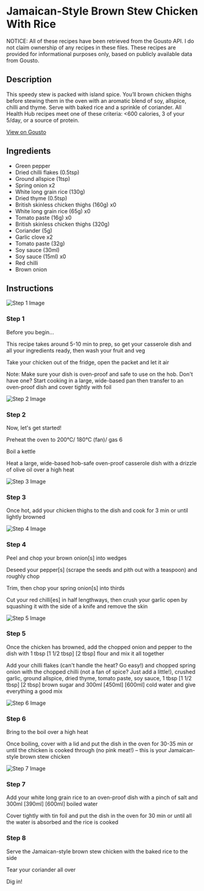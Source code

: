 # Jamaican-Style Brown Stew Chicken With Rice

NOTICE: All of these recipes have been retrieved from the Gousto API. I do not claim ownership of any recipes in these files. These recipes are provided for informational purposes only, based on publicly available data from Gousto.

## Description

This speedy stew is packed with island spice. You’ll brown chicken thighs before stewing them in the oven with an aromatic blend of soy, allspice, chilli and thyme. Serve with baked rice and a sprinkle of coriander. All Health Hub recipes meet one of these criteria: <600 calories, 3 of your 5/day, or a source of protein.

[View on Gousto](https://www.gousto.co.uk/recipes/cookbook/jamaican-style-brown-stew-chicken-with-rice)

## Ingredients

- Green pepper
- Dried chilli flakes (0.5tsp)
- Ground allspice (1tsp)
- Spring onion x2
- White long grain rice (130g)
- Dried thyme (0.5tsp)
- British skinless chicken thighs (160g) x0
- White long grain rice (65g) x0
- Tomato paste (16g) x0
- British skinless chicken thighs (320g)
- Coriander (5g)
- Garlic clove x2
- Tomato paste (32g)
- Soy sauce (30ml)
- Soy sauce (15ml) x0
- Red chilli
- Brown onion

## Instructions

![Step 1 Image](https://production-media.gousto.co.uk/cms/recipe-step-image/Step-1-1678206802194-x200.jpg)

### Step 1

Before you begin...

This recipe takes around 5-10 min to prep, so get your casserole dish and all your ingredients ready, then wash your fruit and veg

Take your chicken out of the fridge, open the packet and let it air

Note: Make sure your dish is oven-proof and safe to use on the hob. Don't have one? Start cooking in a large, wide-based pan then transfer to an oven-proof dish and cover tightly with foil

![Step 2 Image](https://production-media.gousto.co.uk/cms/recipe-step-image/Step-2-1678206809144-x200.jpg)

### Step 2

Now, let's get started!

Preheat the oven to 200°C/ 180°C (fan)/ gas 6

Boil a kettle

Heat a large, wide-based hob-safe oven-proof casserole dish with a drizzle of olive oil over a high heat

![Step 3 Image](https://production-media.gousto.co.uk/cms/recipe-step-image/Step-3-1678206816487-x200.jpg)

### Step 3

Once hot, add your chicken thighs to the dish and cook for 3 min or until lightly browned

![Step 4 Image](https://production-media.gousto.co.uk/cms/recipe-step-image/Step-4-1678206823631-x200.jpg)

### Step 4

Peel and chop your brown onion[s] into wedges

Deseed your pepper[s]<span class="text-danger"> </span>(scrape the seeds and pith out with a teaspoon) and roughly chop

Trim, then chop your spring onion[s] into thirds

Cut your red chilli[es] in half lengthways, then crush your garlic open by squashing it with the side of a knife and remove the skin

![Step 5 Image](https://production-media.gousto.co.uk/cms/recipe-step-image/Step-5-1678206842115-x200.jpg)

### Step 5

Once the chicken has browned, add the chopped onion and pepper to the dish with 1 tbsp<span class="text-danger"> <span class="text-purple">[1 1/2 tbsp]</span> [2 tbsp]</span> flour and mix it all together

Add your chilli flakes (can't handle the heat? Go easy!) and chopped spring onion with the chopped chilli (not a fan of spice? Just add a little!), crushed garlic, ground allspice, dried thyme, tomato paste, soy sauce, 1 tbsp <span class="text-purple">[1 1/2 tbsp]</span> <span class="text-danger">[2 tbsp]</span> brown sugar and 300ml <span class="text-purple">[450ml]</span><span class="text-danger"> [600ml] </span>cold water and give everything a good mix

![Step 6 Image](https://production-media.gousto.co.uk/cms/recipe-step-image/Step-6-1678206862793-x200.jpg)

### Step 6

Bring to the boil over a high heat

Once boiling, cover with a lid and put the dish in the oven for 30-35 min or until the chicken is cooked through (no pink meat!) – this is your Jamaican-style brown stew chicken

![Step 7 Image](https://production-media.gousto.co.uk/cms/recipe-step-image/Step-7-1678206877583-x200.jpg)

### Step 7

Add your white long grain rice to an oven-proof dish with a pinch of salt and 300ml<span class="text-danger"> <span class="text-purple">[390ml]</span> [600ml]</span> boiled water

Cover tightly with tin foil and put the dish in the oven for 30 min or until all the water is absorbed and the rice is cooked

### Step 8

Serve the Jamaican-style brown stew chicken with the baked rice to the side

Tear your coriander all over

Dig in!


